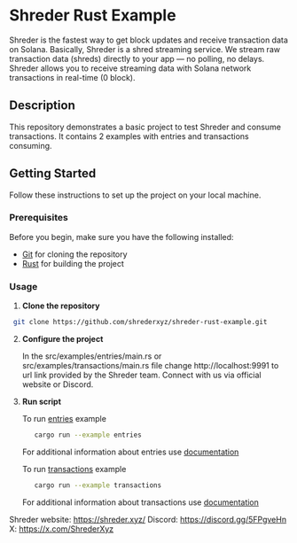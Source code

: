# Shreder Rust Example

Shreder is the fastest way to get block updates and receive transaction data on Solana.
Basically, Shreder is a shred streaming service. We stream raw transaction data (shreds) directly to your app — no polling, no delays.
Shreder allows you to receive streaming data with Solana network transactions in real-time (0 block).

## Description

This repository demonstrates a basic project to test Shreder and consume transactions. It contains 2 examples with entries and transactions consuming.

## Getting Started

Follow these instructions to set up the project on your local machine.

### Prerequisites

Before you begin, make sure you have the following installed:

- [Git](https://git-scm.com/) for cloning the repository
- [Rust](https://www.rust-lang.org/tools/install) for building the project

### Usage
1. **Clone the repository**
  ```bash
   git clone https://github.com/shrederxyz/shreder-rust-example.git
   ```

2.  **Configure the project**

    In the src/examples/entries/main.rs or src/examples/transactions/main.rs file change http://localhost:9991 to url link provided by the Shreder team. Connect with us via official website or Discord.

3. **Run script**

   To run [entries](/src/examples/entries/) example
   ```bash
      cargo run --example entries
   ```
   For additional information about entries use [documentation](/src/examples/entries/Readme.md)

   To run [transactions](/src/examples/transactions/) example
   ```bash
      cargo run --example transactions
   ```
   For additional information about transactions use [documentation](/src/examples/transactions/Readme.md)

Shreder website: https://shreder.xyz/
Discord: https://discord.gg/5FPgveHn
X: https://x.com/ShrederXyz
